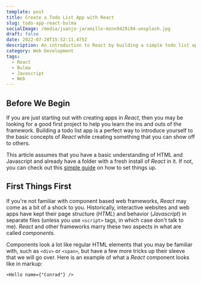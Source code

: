 ```yaml
---
template: post
title: Create a Todo List App with React
slug: todo-app-react-bulma
socialImage: /media/juanjo-jaramillo-mznx9429i94-unsplash.jpg
draft: false
date: 2022-07-20T15:52:11.475Z
description: An introduction to React by building a simple todo list app.
category: Web Development
tags:
  - React
  - Bulma
  - Javascript
  - Web
---
```

## Before We Begin

If you are just starting out with creating apps in *React*, then you may be looking for a good first project to help you learn the ins and outs of the framework. Building a todo list app is a perfect way to introduce yourself to the basic concepts of *React* while creating something that you can show off to others. 

This article assumes that you have a basic understanding of HTML and Javascript and already have a folder with a fresh install of *React* in it. If not, you can check out this [simple guide](https://blog.conrad-king.dev/placeholder) on how to set things up.

## First Things First

If you're not familiar with component based web frameworks, _React_ may come as a bit of a shock to you. Historically, interactive websites and web apps have kept their page structure (_HTML_) and behavior (_Javascript_) in separate files (unless you use `<script>` tags, in which case don't talk to me). _React_ and other frameworks marry these two aspects in what are called _components_.

Components look a lot like regular HTML elements that you may be familiar with, such as `<div>` or `<span>`, but have a few more tricks up their sleeve that we will go over. Here is an example of what a _React_ component looks like in markup:
```
<Hello name={"Conrad"} />
```

